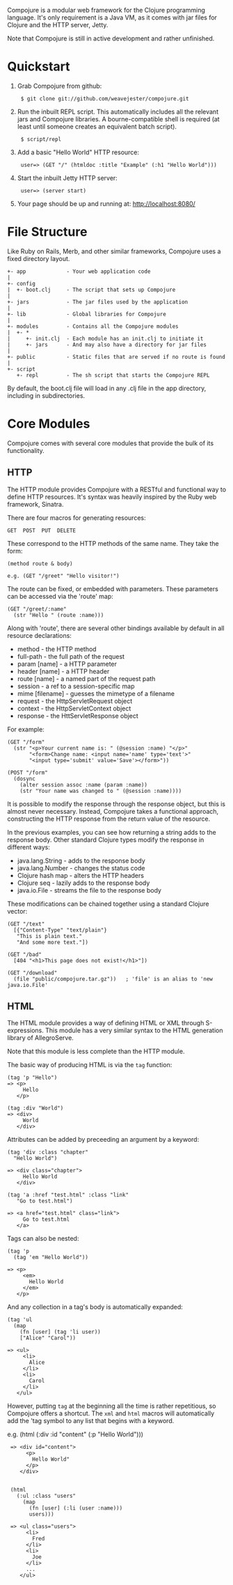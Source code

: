 Compojure is a modular web framework for the Clojure programming language. It's
only requirement is a Java VM, as it comes with jar files for Clojure and the
HTTP server, Jetty.

Note that Compojure is still in active development and rather unfinished.

Quickstart
==========

1. Grab Compojure from github:

        $ git clone git://github.com/weavejester/compojure.git

2. Run the inbuilt REPL script. This automatically includes all the relevant
   jars and Compojure libraries. A bourne-compatible shell is required (at
   least until someone creates an equivalent batch script).

        $ script/repl

3. Add a basic "Hello World" HTTP resource:

        user=> (GET "/" (htmldoc :title "Example" (:h1 "Hello World")))

4. Start the inbuilt Jetty HTTP server:

        user=> (server start)

5. Your page should be up and running at: <http://localhost:8080/>

File Structure
==============

Like Ruby on Rails, Merb, and other similar frameworks, Compojure uses a fixed
directory layout.

    +- app             - Your web application code
    |
    +- config
    |  +- boot.clj     - The script that sets up Compojure
    |
    +- jars            - The jar files used by the application
    |
    +- lib             - Global libraries for Compojure
    |
    +- modules         - Contains all the Compojure modules
    |  +- *
    |     +- init.clj  - Each module has an init.clj to initiate it
    |     +- jars      - And may also have a directory for jar files
    |
    +- public          - Static files that are served if no route is found
    |
    +- script
       +- repl         - The sh script that starts the Compojure REPL


By default, the boot.clj file will load in any .clj file in the app directory,
including in subdirectories.


Core Modules
============

Compojure comes with several core modules that provide the bulk of its
functionality.

HTTP
----

The HTTP module provides Compojure with a RESTful and functional way to define
HTTP resources. It's syntax was heavily inspired by the Ruby web framework,
Sinatra.

There are four macros for generating resources:

    GET  POST  PUT  DELETE

These correspond to the HTTP methods of the same name. They take the form:

    (method route & body)

    e.g. (GET "/greet" "Hello visitor!")

The route can be fixed, or embedded with parameters. These parameters can be
accessed via the 'route' map:

    (GET "/greet/:name"
      (str "Hello " (route :name)))

Along with 'route', there are several other bindings available by default in
all resource declarations:

  * method          - the HTTP method
  * full-path       - the full path of the request 
  * param [name]    - a HTTP parameter
  * header [name]   - a HTTP header
  * route [name]    - a named part of the request path
  * session         - a ref to a session-specific map
  * mime [filename] - guesses the mimetype of a filename
  * request         - the HttpServletRequest object
  * context         - the HttpServletContext object
  * response        - the HttServletResponse object

For example:

    (GET "/form"
      (str "<p>Your current name is: " (@session :name) "</p>"
           "<form>Change name: <input name='name' type='text'>"
           "<input type='submit' value='Save'></form>"))

    (POST "/form"
      (dosync
        (alter session assoc :name (param :name))
        (str "Your name was changed to " (@session :name))))


It is possible to modify the response through the response object, but this is
almost never necessary. Instead, Compojure takes a functional approach,
constructing the HTTP response from the return value of the resource.

In the previous examples, you can see how returning a string adds to the
response body. Other standard Clojure types modify the response in different
ways:

 * java.lang.String  - adds to the response body
 * java.lang.Number  - changes the status code
 * Clojure hash map  - alters the HTTP headers
 * Clojure seq       - lazily adds to the response body
 * java.io.File      - streams the file to the response body

These modifications can be chained together using a standard Clojure vector:

    (GET "/text"
      [{"Content-Type" "text/plain"}
       "This is plain text."
       "And some more text."])

    (GET "/bad"
      [404 "<h1>This page does not exist!</h1>"])

    (GET "/download"
      (file "public/compojure.tar.gz"))   ; 'file' is an alias to 'new java.io.File'


HTML
----

The HTML module provides a way of defining HTML or XML through S-expressions.
This module has a very similar syntax to the HTML generation library of
AllegroServe.

Note that this module is less complete than the HTTP module.

The basic way of producing HTML is via the `tag` function:

    (tag 'p "Hello")
    => <p>
         Hello
       </p>

    (tag :div "World")
    => <div>
         World
       </div>

Attributes can be added by preceeding an argument by a keyword:

    (tag 'div :class "chapter"
      "Hello World")

    => <div class="chapter">
         Hello World
       </div>

    (tag 'a :href "test.html" :class "link"
       "Go to test.html")

    => <a href="test.html" class="link">
         Go to test.html
       </a>

Tags can also be nested:

    (tag 'p
      (tag 'em "Hello World"))

    => <p>
         <em>
           Hello World
         </em>
       </p>

And any collection in a tag's body is automatically expanded:

    (tag 'ul
      (map
        (fn [user] (tag 'li user))
        ["Alice" "Carol"))

    => <ul>
         <li>
           Alice
         </li>
         <li>
           Carol
         </li>
       </ul>

However, putting `tag` at the beginning all the time is rather repetitious, so
Compojure offers a shortcut. The `xml` and `html` macros will automatically add
the 'tag symbol to any list that begins with a keyword.

e.g.
     (html
       (:div :id "content"
         (:p "Hello World")))

     => <div id="content">
          <p>
            Hello World"
          </p>
        </div>


     (html
       (:ul :class "users"
         (map
           (fn [user] (:li (user :name)))
           users)))

     => <ul class="users">
          <li>
            Fred
          </li>
          <li>
            Joe
          </li>
          ...
        </ul>
